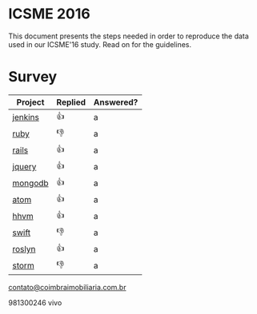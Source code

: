 # ICSME 2016

This document presents the steps needed in order to reproduce the data used in our ICSME'16 study. Read on for the guidelines.

# Survey

|Project|Replied|Answered?|
|-------|-------|---------|
|[jenkins](https://groups.google.com/forum/#!topic/jenkinsci-dev/0sAZfG3-kds) | :thumbsup: | a |
|[ruby](#) | :thumbsdown: | a |
|[rails](https://github.com/rails/rails/issues/25255) | :thumbsup: | a |
|[jquery](https://github.com/jquery/jquery/issues/3138) | :thumbsup: | a |
|[mongodb](https://groups.google.com/forum/#!topic/mongodb-dev/CAJWOT4ldh0) | :thumbsup: | a |
|[atom](https://discuss.atom.io/t/studying-the-evolution-of-atoms-project/29581) | :thumbsup: | a |
|[hhvm](https://github.com/facebook/hhvm/issues/7122) | :thumbsup: | a |
|[swift](http://permalink.gmane.org/gmane.comp.lang.swift.evolution/19859) | :thumbsdown: | a |
|[roslyn](https://github.com/dotnet/roslyn/issues/11714) | :thumbsup: | a |
|[storm](#) | :thumbsdown: | a |




contato@coimbraimobiliaria.com.br

981300246 vivo
